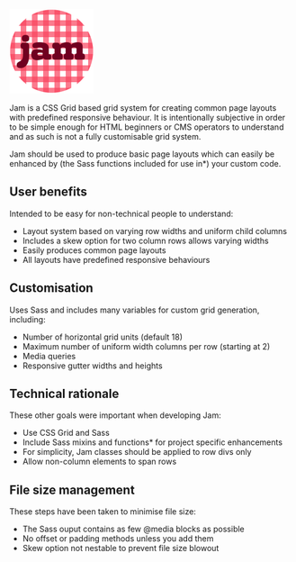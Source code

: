 ![Jam logo](docs/images/jam-logo.png)

<style>[alt="Jam logo"] {width: 150px;}</style>

Jam is a CSS Grid based grid system for creating common page layouts with predefined responsive behaviour. It is intentionally subjective in order to be simple enough for HTML beginners or CMS operators to understand and as such is not a fully customisable grid system.

Jam should be used to produce basic page layouts which can easily be enhanced by (the Sass functions included for use in*) your custom code.

## User benefits

Intended to be easy for non-technical people to understand:

- Layout system based on varying row widths and uniform child columns
- Includes a skew option for two column rows allows varying widths
- Easily produces common page layouts
- All layouts have predefined responsive behaviours

## Customisation

Uses Sass and includes many variables for custom grid generation, including:

- Number of horizontal grid units (default 18)
- Maximum number of uniform width columns per row (starting at 2)
- Media queries
- Responsive gutter widths and heights

## Technical rationale

These other goals were important when developing Jam:

- Use CSS Grid and Sass
- Include Sass mixins and functions* for project specific enhancements
- For simplicity, Jam classes should be applied to row divs only
- Allow non-column elements to span rows

## File size management

These steps have been taken to minimise file size:

- The Sass ouput contains as few @media blocks as possible
- No offset or padding methods unless you add them
- Skew option not nestable to prevent file size blowout
